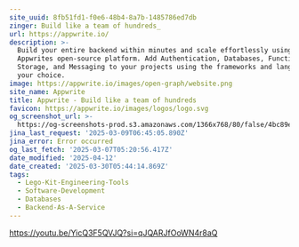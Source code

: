 ```yaml
---
site_uuid: 8fb51fd1-f0e6-48b4-8a7b-1485786ed7db
zinger: Build like a team of hundreds_
url: https://appwrite.io/
description: >-
  Build your entire backend within minutes and scale effortlessly using
  Appwrites open-source platform. Add Authentication, Databases, Functions,
  Storage, and Messaging to your projects using the frameworks and languages of
  your choice.
image: https://appwrite.io/images/open-graph/website.png
site_name: Appwrite
title: Appwrite - Build like a team of hundreds
favicon: https://appwrite.io/images/logos/logo.svg
og_screenshot_url: >-
  https://og-screenshots-prod.s3.amazonaws.com/1366x768/80/false/4bc89ea2cf3727d5ed6efc61a76901746056b65ede9671b6a9a703d554349443.jpeg
jina_last_request: '2025-03-09T06:45:05.890Z'
jina_error: Error occurred
og_last_fetch: '2025-03-07T05:20:56.417Z'
date_modified: '2025-04-12'
date_created: '2025-03-30T05:44:14.869Z'
tags:
  - Lego-Kit-Engineering-Tools
  - Software-Development
  - Databases
  - Backend-As-A-Service
---
```

























































https://youtu.be/YicQ3F5QVJQ?si=qJQARJfOoWN4r8aQ
